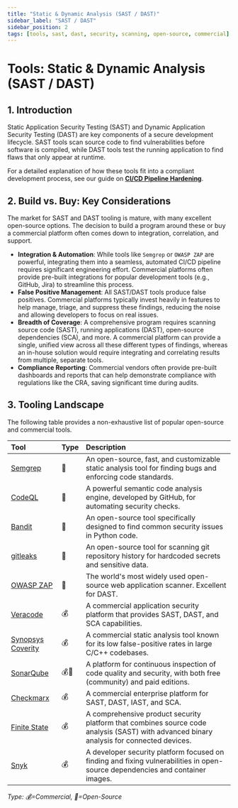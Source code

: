 ```yaml
---
title: "Static & Dynamic Analysis (SAST / DAST)"
sidebar_label: "SAST / DAST"
sidebar_position: 2
tags: [tools, sast, dast, security, scanning, open-source, commercial]
---
```

# Tools: Static & Dynamic Analysis (SAST / DAST)

## 1. Introduction

Static Application Security Testing (SAST) and Dynamic Application Security Testing (DAST) are key components of a secure development lifecycle. SAST tools scan source code to find vulnerabilities before software is compiled, while DAST tools test the running application to find flaws that only appear at runtime.

For a detailed explanation of how these tools fit into a compliant development process, see our guide on **[CI/CD Pipeline Hardening](../implementation/operate-phase/cicd-hardening.md)**.

## 2. Build vs. Buy: Key Considerations

The market for SAST and DAST tooling is mature, with many excellent open-source options. The decision to build a program around these or buy a commercial platform often comes down to integration, correlation, and support.

-   **Integration & Automation**: While tools like `Semgrep` or `OWASP ZAP` are powerful, integrating them into a seamless, automated CI/CD pipeline requires significant engineering effort. Commercial platforms often provide pre-built integrations for popular development tools (e.g., GitHub, Jira) to streamline this process.
-   **False Positive Management**: All SAST/DAST tools produce false positives. Commercial platforms typically invest heavily in features to help manage, triage, and suppress these findings, reducing the noise and allowing developers to focus on real issues.
-   **Breadth of Coverage**: A comprehensive program requires scanning source code (SAST), running applications (DAST), open-source dependencies (SCA), and more. A commercial platform can provide a single, unified view across all these different types of findings, whereas an in-house solution would require integrating and correlating results from multiple, separate tools.
-   **Compliance Reporting**: Commercial vendors often provide pre-built dashboards and reports that can help demonstrate compliance with regulations like the CRA, saving significant time during audits.

## 3. Tooling Landscape

The following table provides a non-exhaustive list of popular open-source and commercial tools.

| Tool | Type | Description |
| :--- | :--- | :--- |
| [Semgrep](https://semgrep.dev/) | 🐙 | An open-source, fast, and customizable static analysis tool for finding bugs and enforcing code standards. |
| [CodeQL](https://codeql.github.com/) | 🐙 | A powerful semantic code analysis engine, developed by GitHub, for automating security checks. |
| [Bandit](https://bandit.readthedocs.io/) | 🐙 | An open-source tool specifically designed to find common security issues in Python code. |
| [gitleaks](https://github.com/gitleaks/gitleaks) | 🐙 | An open-source tool for scanning git repository history for hardcoded secrets and sensitive data. |
| [OWASP ZAP](https://www.zaproxy.org/) | 🐙 | The world's most widely used open-source web application scanner. Excellent for DAST. |
| [Veracode](https://www.veracode.com/) | 💰 | A commercial application security platform that provides SAST, DAST, and SCA capabilities. |
| [Synopsys Coverity](https://www.synopsys.com/software-integrity/security-testing/static-analysis-sast.html) | 💰 | A commercial static analysis tool known for its low false-positive rates in large C/C++ codebases. |
| [SonarQube](https://www.sonarsource.com/products/sonarqube/) | 💰🐙 | A platform for continuous inspection of code quality and security, with both free (community) and paid editions. |
| [Checkmarx](https://checkmarx.com/) | 💰 | A commercial enterprise platform for SAST, DAST, IAST, and SCA. |
| [Finite State](https://finitestate.io/) | 💰 | A comprehensive product security platform that combines source code analysis (SAST) with advanced binary analysis for connected devices. |
| [Snyk](https://snyk.io/) | 💰 | A developer security platform focused on finding and fixing vulnerabilities in open-source dependencies and container images. |

<!-- vale off -->
*Type: 💰=Commercial, 🐙=Open-Source*
<!-- vale on -->
